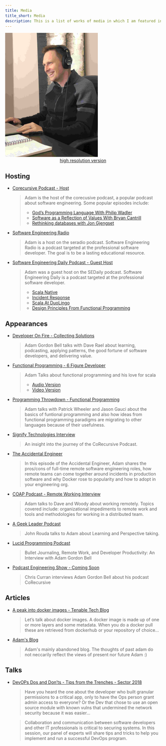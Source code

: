 ```yaml
---
title: Media
title_short: Media
description: This is a list of works of media in which I am featured in some way
---
```

<div class="row">
<div class="col-md-4">
<img src="/images/profiles/IMG_1206_web.jpg" height="400px" width="300px" alt="Adam Bell"><br/>
<center><a href="/images/profiles/IMG_1206.jpg">high resolution version</a></center>
</div>
<div class="col-md-8">

## Hosting

-  [Corecursive Podcast - Host](https://corecursive.com/)

    >  Adam is the host of the corecusive podcast, a popular podcast about software engineering.  Some popular episodes include: 
    > * [God’s Programming Language With Philip Wadler](https://corecursive.com/021-gods-programming-language-with-philip-wadler/)
    > * [Software as a Reflection of Values With Bryan Cantrill](https://corecursive.com/024-software-as-a-reflection-of-values-with-bryan-cantrill/)
    > * [Rethinking databases with Jon Gjengset](https://corecursive.com/030-rethinking-databases-with-jon-gjengset/)

-   [Software Engineering Radio](https://www.se-radio.net/team/adam-gordon-bell/)

    >  Adam is a host on the seradio podcast.  Software Engineering Radio is a podcast targeted at the professional software developer. The goal is to be a lasting educational resource.

-   [Software Engineering Daily Podcast - Guest Host](https://softwareengineeringdaily.com/)

    >  Adam was a guest host on the SEDaily podcast.  Software Engineering Daily is a podcast targeted at the professional software developer. 
    > * [Scala Native](https://softwareengineeringdaily.com/2017/10/16/scala-native-with-denys-shabalin/)
    > * [Incident Response](https://softwareengineeringdaily.com/2017/11/21/incident-response-with-emil-stolarsky/)
    > * [Scala At DuoLingo](https://softwareengineeringdaily.com/2017/12/14/scala-at-duolingo-with-andre-kenji-horie/)
    > * [Design Principles From Functional Programming](https://softwareengineeringdaily.com/2018/01/30/design-principles-from-functional-programming-with-runar-bjarnason/)

## Appearances
-   [Developer On Fire - Collecting Solutions](https://developeronfire.com/podcast/episode-424-adam-gordon-bell-collecting-solutions)

    >  Adam Gordon Bell talks with Dave Rael about learning, podcasting, applying patterns, the good fortune of software developers, and delivering value.

-   [Functional Programming  - 6 Figure Developer](https://www.youtube.com/watch?v=q1BElpbIyxA)

    >  Adam Talks about functional programming and his love for scala
    > * [Audio Version](https://6figuredev.com/podcast/episode-094-functional-programming-with-adam-gordon-bell/)
    > * [Video Version](https://www.youtube.com/watch?v=q1BElpbIyxA)

-   [Programming Throwdown - Functional Programming](https://www.programmingthrowdown.com/2019/06/episode-91-functional-programming-with.html)

    >  Adam talks with Patrick Wheeler and Jason Gauci about the basics of funtional programming and also how ideas from functional programming paradigms are migrating to other languages because of their usefulness.

-   [Signify Technologies Interview](https://www.signifytechnology.com/blog/2019/05/an-insight-into-the-journey-of-corecursive-podcast-creator-adam-gordon-bell)

    >  An insight into the journey of the CoRecursive Podcast. 

-   [The Accidental Engineer](https://theaccidentalengineer.com/docker-telecommute-podcasting-adam-gordon-bell-corecursive/)

    >  In this episode of the Accidental Engineer, Adam shares the pros/cons of full-time remote software engineering roles, how remote teams can come together around incidents in production software and why Docker rose to popularity and how to adopt in your engineering org.

-   [COAP Podcast - Remote Working Interview](https://theaccidentalengineer.com/docker-telecommute-podcasting-adam-gordon-bell-corecursive/)

    >  Adam talks to Dave and Woody about working remotely.  Topics covered include: organizational impediments to remote work and tools and methodologies for working in a distributed team.

-   [A Geek Leader Podcast](https://www.ageekleader.com/agl-102-corecursive-with-adam-gordon-bell/)

    >  John Rouda talks to Adam about Learning and Perspective taking.

-   [Lucid Programming Podcast](https://www.youtube.com/watch?v=C0PuCgQrxZU)

    >  Bullet Journaling, Remote Work, and Developer Productivity: An Interview with Adam Gordon Bell

-   [Podcast Engineering Show - Coming Soon](https://podcastengineeringschool.com/)

    >  Chris Curran interviews Adam Gordon Bell about his podcast CoRecursive

## Articles

-   [A peak into docker images - Tenable Tech Blog](https://medium.com/tenable-techblog/a-peek-into-docker-images-b4d6b2362eb)

    > Let’s talk about docker images. A docker image is made up of one or more layers and some metadata. When you do a docker pull these are retrieved from dockerhub or your repository of choice...

-   [Adam's Blog](/archive.html)

    > Adam's mainly abandoned blog.  The thoughts of past adam do not neccarily reflect the views of present nor future Adam :) 

## Talks

-   [DevOPs Dos and Don’ts - Tips from the Trenches - Sector 2018](https://sector.ca/cloud-summit/#1529429963677-28d548eb-a7d0)

    > Have you heard the one about the developer who built granular permissions to a critical app, only to have the Ops person grant admin access to everyone? Or the Dev that chose to use an open source module with known vulns that undermined the network security because it was easier…

    > Collaboration and communication between software developers and other IT professionals is critical to securing systems. In this session, our panel of experts will share tips and tricks to help you implement and run a successful DevOps program.

 </div>
 </div>
